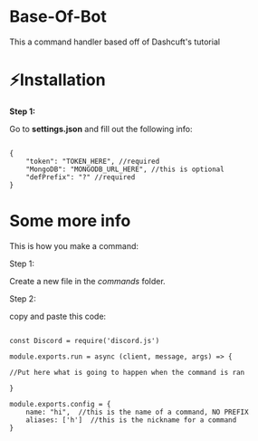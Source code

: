 # Base-Of-Bot
This a command handler based off of Dashcuft's tutorial

# ⚡Installation

__Step 1:__

Go to **settings.json** and fill out the following info:
```JS

{
    "token": "TOKEN_HERE", //required
    "MongoDB": "MONGODB_URL_HERE", //this is optional
    "defPrefix": "?" //required
}

```
# Some more info

This is how you make a command:

Step 1:

Create a new file in the _commands_ folder.

Step 2:

copy and paste this code: 

```JS

const Discord = require('discord.js')

module.exports.run = async (client, message, args) => {

//Put here what is going to happen when the command is ran

}

module.exports.config = {
    name: "hi",  //this is the name of a command, NO PREFIX
    aliases: ['h']  //this is the nickname for a command
}

```
